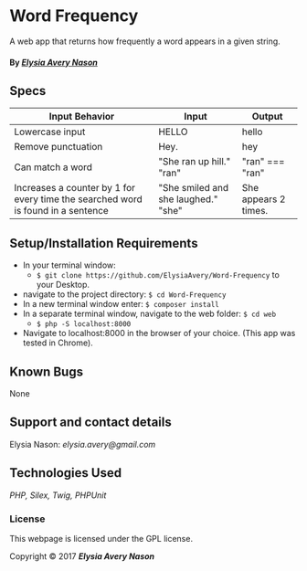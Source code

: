 # Word Frequency
A web app that returns how frequently a word appears in a given string.

#### By _[**Elysia Avery Nason**](https://github.com/elysiaavery)_

## Specs

Input Behavior | Input | Output
---------------|-------|--------
Lowercase input | HELLO | hello
Remove punctuation | Hey. | hey
Can match a word | "She ran up hill." "ran" | "ran" === "ran"
Increases a counter by 1 for every time the searched word is found in a sentence | "She smiled and she laughed." "she" | She appears 2 times.

## Setup/Installation Requirements

* In your terminal window:
  * `$ git clone https://github.com/ElysiaAvery/Word-Frequency` to your Desktop.
* navigate to the project directory: `$ cd Word-Frequency`
* In a new terminal window enter: `$ composer install`
* In a separate terminal window, navigate to the web folder: `$ cd web`
  * `$ php -S localhost:8000`
* Navigate to localhost:8000 in the browser of your choice. (This app was tested in Chrome).

## Known Bugs

None

## Support and contact details

Elysia Nason: _elysia.avery@gmail.com_

## Technologies Used

_PHP,
Silex,
Twig,
PHPUnit_

### License

This webpage is licensed under the GPL license.

Copyright &copy; 2017 **_Elysia Avery Nason_**
